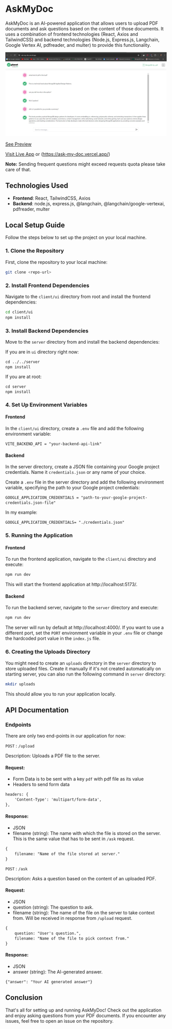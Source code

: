 # AskMyDoc

AskMyDoc is an AI-powered application that allows users to upload PDF documents and ask questions based on the content of those documents. It uses a combination of frontend technologies (React, Axios and TailwindCSS) and backend technologies (Node.js, Express.js, Langchain, Google Vertex AI, pdfreader, and multer) to provide this functionality.

![Preview](./client/ui/public/assets/Preview-Image.jpeg)

[See Preview](https://vimeo.com/971623115)

[Visit Live App](https://ask-my-doc.vercel.app/) or (https://ask-my-doc.vercel.app/)

**Note:** Sending frequent questions might exceed requests quota please take care of that.

## Technologies Used

- **Frontend**: React, TailwindCSS, Axios
- **Backend**: node.js, express.js, @langchain, @langchain/google-vertexai, pdfreader, multer

## Local Setup Guide

Follow the steps below to set up the project on your local machine.

### 1. Clone the Repository

First, clone the repository to your local machine:

```bash
git clone <repo-url>
```

### 2. Install Frontend Dependencies
Navigate to the `client/ui` directory from root and install the frontend dependencies:

```bash
cd client/ui
npm install
```

### 3. Install Backend Dependencies
Move to the `server` directory from and install the backend dependencies:

If you are in  `ui` directory right now:
```
cd ../../server
npm install
```
If you are at root:
```
cd server
npm install
```

### 4. Set Up Environment Variables
#### Frontend

In the `client/ui` directory, create a `.env` file and add the following environment variable:

```
VITE_BACKEND_API = "your-backend-api-link"
```

#### Backend
In the server directory, create a JSON file containing your Google project credentials. Name it `credentials.json` or any name of your choice.

Create a `.env` file in the server directory and add the following environment variable, specifying the path to your Google project credentials:

```
GOOGLE_APPLICATION_CREDENTIALS = "path-to-your-google-project-credentials.json-file"
```

In my example:
```
GOOGLE_APPLICATION_CREDENTIALS= "./credentials.json"
```

### 5. Running the Application
#### Frontend

To run the frontend application, navigate to the `client/ui` directory and execute:

```bash
npm run dev
```
This will start the frontend application at http://localhost:5173/.

#### Backend
To run the backend server, navigate to the `server` directory and execute:

```bash
npm run dev
```
The server will run by default at http://localhost:4000/. If you want to use a different port, set the `PORT` environment variable in your `.env` file or change the hardcoded port value in the `index.js` file.

### 6. Creating the Uploads Directory
You might need to create an `uploads` directory in the `server` directory to store uploaded files. Create it manually if it's not created automatically on starting server, you can also run the following command in `server` directory:

```bash
mkdir uploads
```
This should allow you to run your application locally.

## API Documentation
### Endpoints
There are only two end-points in our application for now:

`POST` : `/upload`

Description: Uploads a PDF file to the server.
#### Request:
- Form Data is to be sent with a key `pdf` with pdf file as its value
- Headers to send form data
```
headers: {
    'Content-Type': 'multipart/form-data',
},
```

#### Response:
- JSON
- filename (string): The name with which the file is stored on the server. This is the same value that has to be sent in `/ask` request.
```
{
    filename: "Name of the file stored at server."
}

```


`POST` : `/ask`

Description: Asks a question based on the content of an uploaded PDF.
#### Request:
- JSON
- question (string): The question to ask.
- filename (string): The name of the file on the server to take context from. Will be received in response from `/upload` request.
```
{
    question: "User's question.",
    filename: "Name of the file to pick context from."
}
```
#### Response:
- JSON
- answer (string): The AI-generated answer.
```
{"answer": "Your AI generated answer"}
```


## Conclusion
That's all for setting up and running AskMyDoc! Check out the application and enjoy asking questions from your PDF documents. If you encounter any issues, feel free to open an issue on the repository.